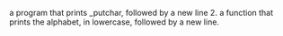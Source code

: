 a program that prints _putchar, followed by a new line
2. a function that prints the alphabet, in lowercase, followed by a new line.
